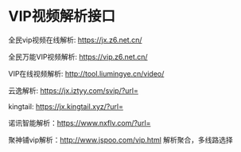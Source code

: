 # VIP视频解析接口

全民vip视频在线解析: https://jx.z6.net.cn/

全民万能VIP视频解析: https://vip.z6.net.cn/

VIP在线视频解析: http://tool.liumingye.cn/video/

云逸解析: https://jx.iztyy.com/svip/?url=

kingtail: https://jx.kingtail.xyz/?url=

诺讯智能解析：https://www.nxflv.com/?url=

聚神铺vip解析：http://www.jspoo.com/vip.html 解析聚合，多线路选择
